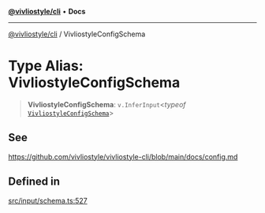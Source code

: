 [**@vivliostyle/cli**](../README.md) • **Docs**

***

[@vivliostyle/cli](../globals.md) / VivliostyleConfigSchema

# Type Alias: VivliostyleConfigSchema

> **VivliostyleConfigSchema**: `v.InferInput`\<*typeof* [`VivliostyleConfigSchema`](../variables/VivliostyleConfigSchema.md)\>

## See

https://github.com/vivliostyle/vivliostyle-cli/blob/main/docs/config.md

## Defined in

[src/input/schema.ts:527](https://github.com/vivliostyle/vivliostyle-savepdf/blob/2a28cf527bdb70b5c2c3aa9c32dc6540578a48a8/src/input/schema.ts#L527)
